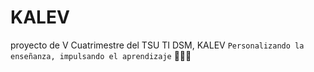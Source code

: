 # KALEV
proyecto de V Cuatrimestre del TSU TI DSM, KALEV
```Personalizando la enseñanza, impulsando el aprendizaje``` 🚀🚀🚀
